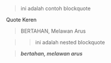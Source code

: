 > ini adalah contoh blockquote

Quote Keren

> BERTAHAN, Melawan Arus

> > ini adalah nested blockquote

> _**bertahan, melawan arus**_
